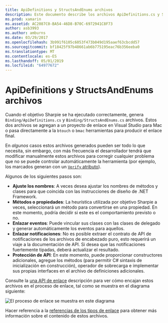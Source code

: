 ```yaml
---
title: ApiDefinitions y StructsAndEnums archivos
description: Este documento describe los archivos ApiDefinitions.cs y StructsAndEnums.cs que genera Sharpie objetivo. Estos archivos se usan para tener acceso al código de Objective-C desde C#.
ms.prod: xamarin
ms.assetid: AC2087C0-BA54-46D8-B70C-6972941C8F73
author: asb3993
ms.author: amburns
ms.date: 03/29/2017
ms.openlocfilehash: 3b991f6105c6053f473b049d195aaef63cbcdd57
ms.sourcegitcommit: bf18425f97b48661ab6b775195eac76b356eeba0
ms.translationtype: MT
ms.contentlocale: es-ES
ms.lasthandoff: 05/01/2019
ms.locfileid: "64977672"
---
```

# <a name="apidefinitions--structsandenums-files"></a>ApiDefinitions y StructsAndEnums archivos

Cuando el objetivo Sharpie se ha ejecutado correctamente, genera `Binding/ApiDefinitions.cs` y `Binding/StructsAndEnums.cs` archivos.
Estos dos archivos se agregan a un proyecto de enlace en Visual Studio para Mac o pasa directamente a la `btouch` o `bmac` herramientas para producir el enlace final.

En *algunos* casos estos archivos generados pueden ser todo lo que necesita, sin embargo, con más frecuencia el desarrollador tendrá que modificar manualmente estos archivos para corregir cualquier problema que no se puede controlar automáticamente la herramienta (por ejemplo, los marcados generan con un [ `Verify` atributo](~/cross-platform/macios/binding/objective-sharpie/platform/verify.md)).

Algunos de los siguientes pasos son:

- **Ajuste los nombres**: A veces desea ajustar los nombres de métodos y clases para que coincida con las instrucciones de diseño de .NET Framework.
- **Métodos o propiedades**: La heurística utilizada por objetivo Sharpie a veces, seleccionará un método para convertirse en una propiedad. En este momento, podría decidir si este es el comportamiento previsto o no.
- **Enlazar eventos**: Puede vincular sus clases con las clases de delegado y generar automáticamente los eventos para aquellos.
- **Enlazar notificaciones**: No es posible extraer el contrato de API de notificaciones de los archivos de encabezado puro, esto requerirá un viaje a la documentación de API. Si desea que las notificaciones fuertemente tipadas, deberá actualizar el resultado.
- **Protección de API**: En este momento, puede proporcionar constructores adicionales, agregue los métodos (para permitir C# sintaxis de inicialización en construcción), operador de sobrecarga e implementar sus propias interfaces en el archivo de definiciones adicionales.

Consulte la [una API de enlace](~/cross-platform/macios/binding/objective-c-libraries.md) descripción para ver cómo encajan estos archivos en el proceso de enlace, tal como se muestra en el diagrama siguiente:

![](apidefinitions-structsandenums-images/binding-flowchart.png "El proceso de enlace se muestra en este diagrama")

Hacer referencia a la [referencias de los tipos de enlace](~/cross-platform/macios/binding/binding-types-reference.md) para obtener más información sobre el contenido de estos archivos.

